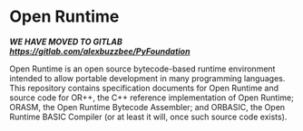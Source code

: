 Open Runtime
============

***WE HAVE MOVED TO GITLAB <https://gitlab.com/alexbuzzbee/PyFoundation>***

Open Runtime is an open source bytecode-based runtime environment intended to allow portable development in many programming languages. This repository contains specification documents for Open Runtime and source code for OR++, the C++ reference implementation of Open Runtime; ORASM, the Open Runtime Bytecode Assembler; and ORBASIC, the Open Runtime BASIC Compiler (or at least it will, once such source code exists).
